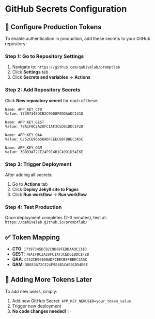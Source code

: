 # GitHub Secrets Configuration

## 🔑 Configure Production Tokens

To enable authentication in production, add these secrets to your GitHub repository:

### Step 1: Go to Repository Settings
1. Navigate to: `https://github.com/qahivelab/promptlab`
2. Click **Settings** tab
3. Click **Secrets and variables** → **Actions**

### Step 2: Add Repository Secrets
Click **New repository secret** for each of these:

```
Name: APP_KEY_CTO
Value: 17397345DCB2C9D88FEDDAADC131D

Name: APP_KEY_GEST
Value: 78A1F8C2A28FC1AF3CED61DDC1F28

Name: APP_KEY_QAA
Value: C252CE96658ADFCEECB8FBBEC3A5C

Name: APP_KEY_QAM
Value: 3BB33A72CE24F9E4B1CA991D54E6E
```

### Step 3: Trigger Deployment
After adding all secrets:
1. Go to **Actions** tab
2. Click **Deploy Jekyll site to Pages**
3. Click **Run workflow** → **Run workflow**

### Step 4: Test Production
Once deployment completes (2-3 minutes), test at:
`https://qahivelab.github.io/promptlab/`

## ✅ Token Mapping
- **CTO**: `17397345DCB2C9D88FEDDAADC131D`
- **GEST**: `78A1F8C2A28FC1AF3CED61DDC1F28`
- **QAA**: `C252CE96658ADFCEECB8FBBEC3A5C`
- **QAM**: `3BB33A72CE24F9E4B1CA991D54E6E`

## 🔄 Adding More Tokens Later
To add new users, simply:
1. Add new GitHub Secret: `APP_KEY_NEWUSER=your_token_value`
2. Trigger new deployment
3. **No code changes needed!** ✨ 